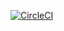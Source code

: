 [![CircleCI](https://dl.circleci.com/status-badge/img/gh/ansible-roles-mamono210/redmine_backup_files/tree/main.svg?style=svg)](https://dl.circleci.com/status-badge/redirect/gh/ansible-roles-mamono210/redmine_backup_files/tree/main)
